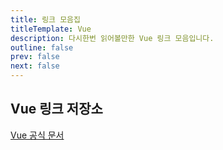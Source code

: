 ```yaml
---
title: 링크 모음집
titleTemplate: Vue
description: 다시한번 읽어볼만한 Vue 링크 모음입니다.
outline: false
prev: false
next: false
---
```


## Vue 링크 저장소

[Vue 공식 문서](https://v3-docs.vuejs-korea.org/)

